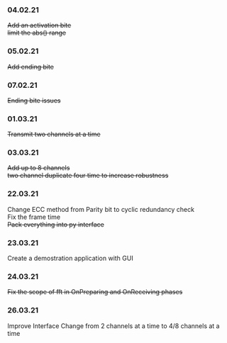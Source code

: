  ### 04.02.21  
~~Add an activation bite~~  
~~limit the abs() range~~

### 05.02.21
~~Add ending bite~~

### 07.02.21
~~Ending bite issues~~

### 01.03.21  
~~Transmit two channels at a time~~

### 03.03.21  
~~Add up to 8 channels~~  
~~two channel duplicate four time to increase robustness~~


### 22.03.21  
Change ECC method from Parity bit to cyclic redundancy check  
Fix the frame time  
~~Pack everything into py interface~~

### 23.03.21  
Create a demostration application with GUI  


### 24.03.21
~~Fix the scope of fft in OnPreparing and OnReceiving phases~~

### 26.03.21
Improve Interface
Change from 2 channels at a time to 4/8 channels at a time